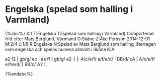 # Engelska (spelad som halling i Varmland)

{%abc%}
X:1
T:Engelska
T:(spelad som halling i Värmland)
C:importerad fritt efter Mats Berglund, Värmland
O:Skåne
Z:Åke Persson 2014-12-01
M:2/4
L:1/8
R:Engelska
N:Spelad av Mats Berglund som halling, återtagen som engelska och spelas numera allmänt i Skåne
K:A

a2 f2 | gb/g/ ec | aa ff | gb/g/ e2 :|
|: A/c/e/f/ e/f/e/d/ | BB/d/ cA | A/c/e/f/ e/f/e/d/ | BB/c/ A2 :|






{%endabc%}
